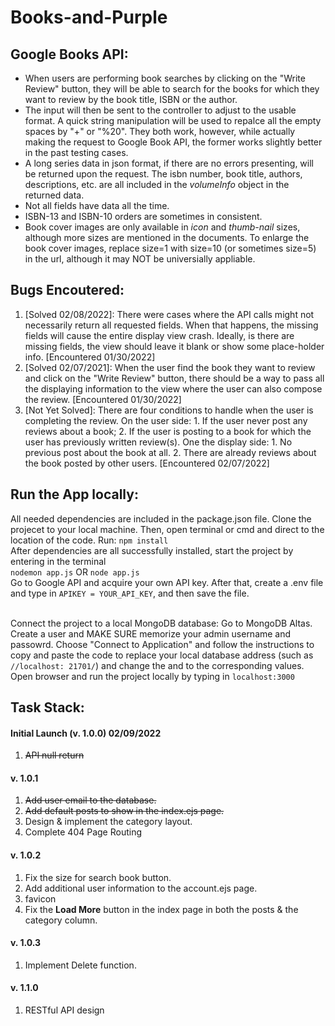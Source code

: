 # Books-and-Purple
 
Google Books API: 
------------------------------
<ul>
  <li>When users are performing book searches by clicking on the "Write Review" button, they will be able to search for the books for which they want to review by the book title, ISBN or the author.</li>
 <li>The input will then be sent to the controller to adjust to the usable format. A quick string manipulation will be used to repalce all the empty spaces by "+" or "%20". They both work, however, while actually making the request to Google Book API, the former works slightly better in the past testing cases.</li>
 <li>A long series data in json format, if there are no errors presenting, will be returned upon the request. The isbn number, book title, authors, descriptions, etc. are all included in the <em>volumeInfo</em> object in the returned data.</li>
 <li>Not all fields have data all the time.</li>
 <li>ISBN-13 and ISBN-10 orders are sometimes in consistent.</li>
 <li>Book cover images are only available in <em>icon</em> and <em>thumb-nail</em> sizes, although more sizes are mentioned in the documents. To enlarge the book cover images, replace size=1 with size=10 (or sometimes size=5) in the url, although it may NOT be universially appliable.</li>
</ul>

Bugs Encoutered: 
------------------------------
<ol>
 <li>[Solved 02/08/2022]: There were cases where the API calls might not necessarily return all requested fields. When that happens, the missing fields will cause the entire display view crash. Ideally, is there are missing fields, the view should leave it blank or show some place-holder info. [Encountered 01/30/2022]</li>
 <li>[Solved 02/07/2021]: When the user find the book they want to review and click on the "Write Review" button, there should be a way to pass all the displaying information to the view where the user can also compose the review. [Encountered 01/30/2022]</li>
 <li>[Not Yet Solved]: There are four conditions to handle when the user is completing the review. On the user side: 1. If the user never post any reviews about a book; 2. If the user is posting to a book for which the user has previously written review(s). One the display side: 1. No previous post about the book at all. 2. There are already reviews about the book posted by other users. [Encountered 02/07/2022] </li>
</ol>
 
Run the App locally:
------------------------------
All needed dependencies are included in the package.json file. Clone the projecet to your local machine. Then, open terminal or cmd and direct to the location of the code. Run: ```npm install ```
<br>After dependencies are all successfully installed, start the project by entering in the terminal<br>
```nodemon app.js``` OR ```node app.js```
<br>Go to Google API and acquire your own API key. After that, create a .env file and type in ```APIKEY = YOUR_API_KEY```, and then save the file.

<br> Connect the project to a local MongoDB database: Go to MongoDB Altas. Create a user and MAKE SURE memorize your admin username and passowrd. Choose "Connect to Application" and follow the instructions to copy and paste the code to replace your local database address (such as ```//localhost: 21701/```) and change the <username> and <password> to the corresponding values.
<br> Open browser and run the project locally by typing in ```localhost:3000```

Task Stack:
------------------------------
<h4>Initial Launch (v. 1.0.0) 02/09/2022</h4>
<ol>
 <li> <strike>API null return</strike></li>
</ol>

<h4>v. 1.0.1</h4>
<ol>
 <li> <strike>Add user email to the database.</strike> </li>
 <li> <strike>Add default posts to show in the index.ejs page.</strike></li>
 <li> Design & implement the category layout. </li>
 <li> Complete 404 Page Routing</li>
</ol>

<h4>v. 1.0.2</h4>
<ol>
 <li> Fix the size for search book button. </li>
 <li> Add additional user information to the account.ejs page.</li>
 <li> favicon </li>
 <li> Fix the <b>Load More</b> button in the index page in both the posts & the category column. </li>
 </li>
</ol>

<h4>v. 1.0.3</h4>
<ol>
  <li>Implement Delete function.</li>
</ol>

<h4>v. 1.1.0</h4>
<ol>
  <li>RESTful API design</li>
</ol>
